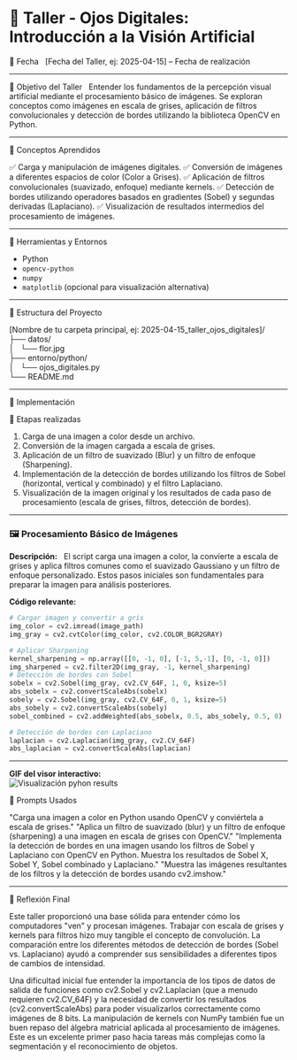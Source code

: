 # 🧪 Taller - Ojos Digitales: Introducción a la Visión Artificial

📅 Fecha  
[Fecha del Taller, ej: 2025-04-15] – Fecha de realización

---

🎯 Objetivo del Taller  
Entender los fundamentos de la percepción visual artificial mediante el procesamiento básico de imágenes. Se exploran conceptos como imágenes en escala de grises, aplicación de filtros convolucionales y detección de bordes utilizando la biblioteca OpenCV en Python.

---

🧠 Conceptos Aprendidos

✅ Carga y manipulación de imágenes digitales.
✅ Conversión de imágenes a diferentes espacios de color (Color a Grises).
✅ Aplicación de filtros convolucionales (suavizado, enfoque) mediante kernels.
✅ Detección de bordes utilizando operadores basados en gradientes (Sobel) y segundas derivadas (Laplaciano).
✅ Visualización de resultados intermedios del procesamiento de imágenes.

---

🔧 Herramientas y Entornos

- Python
- `opencv-python`
- `numpy`
- `matplotlib` (opcional para visualización alternativa)

---

📁 Estructura del Proyecto

[Nombre de tu carpeta principal, ej: 2025-04-15_taller_ojos_digitales]/<br>
├── datos/<br>
│   └── flor.jpg  <br>
├── entorno/python/<br>
│   └── ojos_digitales.py  <br>
└── README.md

---

🧪 Implementación

🔹 Etapas realizadas

1. Carga de una imagen a color desde un archivo.
2. Conversión de la imagen cargada a escala de grises.
3. Aplicación de un filtro de suavizado (Blur) y un filtro de enfoque (Sharpening).
4. Implementación de la detección de bordes utilizando los filtros de Sobel (horizontal, vertical y combinado) y el filtro Laplaciano.
5. Visualización de la imagen original y los resultados de cada paso de procesamiento (escala de grises, filtros, detección de bordes).

---

### 🖼️ Procesamiento Básico de Imágenes

**Descripción:**  
El script carga una imagen a color, la convierte a escala de grises y aplica filtros comunes como el suavizado Gaussiano y un filtro de enfoque personalizado. Estos pasos iniciales son fundamentales para preparar la imagen para análisis posteriores.

**Código relevante:**


```python
# Cargar imagen y convertir a gris
img_color = cv2.imread(image_path)
img_gray = cv2.cvtColor(img_color, cv2.COLOR_BGR2GRAY)

# Aplicar Sharpening
kernel_sharpening = np.array([[0, -1, 0], [-1, 5,-1], [0, -1, 0]])
img_sharpened = cv2.filter2D(img_gray, -1, kernel_sharpening)
# Detección de bordes con Sobel
sobelx = cv2.Sobel(img_gray, cv2.CV_64F, 1, 0, ksize=5)
abs_sobelx = cv2.convertScaleAbs(sobelx)
sobely = cv2.Sobel(img_gray, cv2.CV_64F, 0, 1, ksize=5)
abs_sobely = cv2.convertScaleAbs(sobely)
sobel_combined = cv2.addWeighted(abs_sobelx, 0.5, abs_sobely, 0.5, 0)

# Detección de bordes con Laplaciano
laplacian = cv2.Laplacian(img_gray, cv2.CV_64F)
abs_laplacian = cv2.convertScaleAbs(laplacian)
```
---


**GIF del visor interactivo:**  
![Visualización pyhon results](resultados/imagenes_vision_artificial.gif)

🧩 Prompts Usados

"Carga una imagen a color en Python usando OpenCV y conviértela a escala de grises."
"Aplica un filtro de suavizado (blur) y un filtro de enfoque (sharpening) a una imagen en escala de grises con OpenCV."
"Implementa la detección de bordes en una imagen usando los filtros de Sobel y Laplaciano con OpenCV en Python. Muestra los resultados de Sobel X, Sobel Y, Sobel combinado y Laplaciano."
"Muestra las imágenes resultantes de los filtros y la detección de bordes usando cv2.imshow."

---

💬 Reflexión Final

Este taller proporcionó una base sólida para entender cómo los computadores "ven" y procesan imágenes. Trabajar con escala de grises y kernels para filtros hizo muy tangible el concepto de convolución. La comparación entre los diferentes métodos de detección de bordes (Sobel vs. Laplaciano) ayudó a comprender sus sensibilidades a diferentes tipos de cambios de intensidad.

Una dificultad inicial fue entender la importancia de los tipos de datos de salida de funciones como cv2.Sobel y cv2.Laplacian (que a menudo requieren cv2.CV_64F) y la necesidad de convertir los resultados (cv2.convertScaleAbs) para poder visualizarlos correctamente como imágenes de 8 bits. La manipulación de kernels con NumPy también fue un buen repaso del álgebra matricial aplicada al procesamiento de imágenes. Este es un excelente primer paso hacia tareas más complejas como la segmentación y el reconocimiento de objetos.